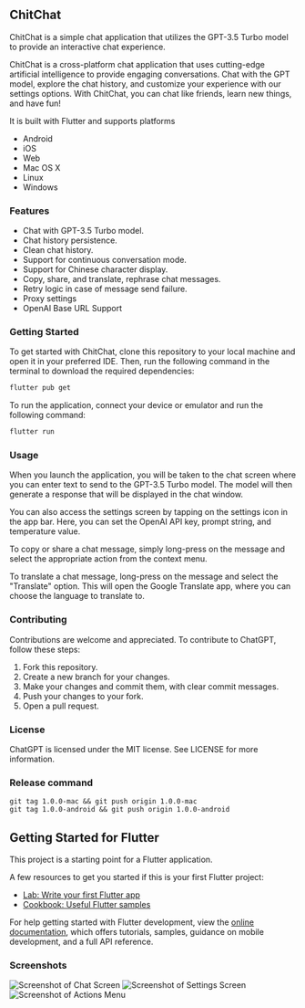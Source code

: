 ## ChitChat

ChitChat is a simple chat application that utilizes the GPT-3.5 Turbo model to provide an interactive
chat experience.

ChitChat is a cross-platform chat application that uses cutting-edge artificial intelligence to
provide engaging conversations. Chat with the GPT model, explore the chat history, and customize
your experience with our settings options. With ChitChat, you can chat like friends, learn new
things, and have fun!

It is built with Flutter and supports platforms
- Android
- iOS
- Web
- Mac OS X
- Linux
- Windows

### Features

- Chat with GPT-3.5 Turbo model.
- Chat history persistence.
- Clean chat history.
- Support for continuous conversation mode.
- Support for Chinese character display.
- Copy, share, and translate, rephrase chat messages.
- Retry logic in case of message send failure.
- Proxy settings
- OpenAI Base URL Support

### Getting Started

To get started with ChitChat, clone this repository to your local machine and open it in your
preferred IDE. Then, run the following command in the terminal to download the required
dependencies:

```bash
flutter pub get
```

To run the application, connect your device or emulator and run the following command:

```bash
flutter run
```

### Usage

When you launch the application, you will be taken to the chat screen where you can enter text to
send to the GPT-3.5 Turbo model. The model will then generate a response that will be displayed in
the chat window.

You can also access the settings screen by tapping on the settings icon in the app bar. Here, you
can set the OpenAI API key, prompt string, and temperature value.

To copy or share a chat message, simply long-press on the message and select the appropriate action
from the context menu.

To translate a chat message, long-press on the message and select the "Translate" option. This will
open the Google Translate app, where you can choose the language to translate to.

### Contributing

Contributions are welcome and appreciated. To contribute to ChatGPT, follow these steps:

1. Fork this repository.
2. Create a new branch for your changes.
3. Make your changes and commit them, with clear commit messages.
4. Push your changes to your fork.
5. Open a pull request.

### License

ChatGPT is licensed under the MIT license. See LICENSE for more information.

### Release command

```shell
git tag 1.0.0-mac && git push origin 1.0.0-mac
git tag 1.0.0-android && git push origin 1.0.0-android
```

## Getting Started for Flutter

This project is a starting point for a Flutter application.

A few resources to get you started if this is your first Flutter project:

- [Lab: Write your first Flutter app](https://docs.flutter.dev/get-started/codelab)
- [Cookbook: Useful Flutter samples](https://docs.flutter.dev/cookbook)

For help getting started with Flutter development, view the
[online documentation](https://docs.flutter.dev/), which offers tutorials,
samples, guidance on mobile development, and a full API reference.

### Screenshots

![Screenshot of Chat Screen](screenshots/chat.png)
![Screenshot of Settings Screen](screenshots/settings.png)
![Screenshot of Actions Menu](screenshots/actions.png)
